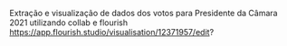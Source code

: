 
Extração e visualização de dados dos votos para Presidente da Câmara 2021 utilizando collab e flourish
https://app.flourish.studio/visualisation/12371957/edit?
